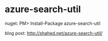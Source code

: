 azure-search-util
=================

nuget: PM> Install-Package azure-search-util

blog post: http://shahed.net/azure-search-util/
